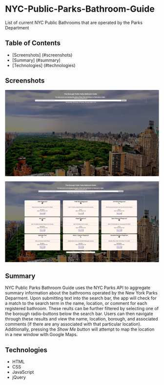 # NYC-Public-Parks-Bathroom-Guide
List of current NYC Public Bathrooms that are operated by the Parks Department

## Table of Contents

- [Screenshots] (#screenshots)
- [Summary] (#summary)
- [Technologies] (#technologies)

## Screenshots 

![Home Screen](/images/home_screen.JPG "Home Screen")

![Results](/images/results_screen.JPG "Results Screen")

## Summary

NYC Public Parks Bathroom Guide uses the NYC Parks API to aggregate summary information about the bathrooms operated by the New York Parks Deparment. Upon submitting text into the search bar, the app will check for a match to the search term in the name, location, or comment for each registered bathroom. These reults can be further filtered by selecting one of the borough radio-buttons below the search bar. Users can then navigate through these results and view the name, location, borough, and associated comments (if there are any associated with that particular location). Additionally, pressing the *Show Me* button will attempt to map the location in a new window with Google Maps. 

## Technologies

- HTML
- CSS
- JavaScript
- jQuery
